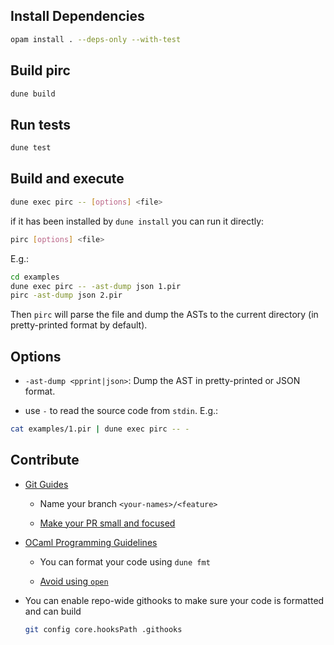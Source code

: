 ## Install Dependencies

```sh
opam install . --deps-only --with-test
```

## Build pirc

```sh
dune build
```

## Run tests

```sh
dune test
```

## Build and execute

```sh
dune exec pirc -- [options] <file>
```

if it has been installed by `dune install` you can run it directly:

```sh
pirc [options] <file>
``` 

E.g.:

```sh
cd examples
dune exec pirc -- -ast-dump json 1.pir
pirc -ast-dump json 2.pir
```

Then `pirc` will parse the file and dump the ASTs to the current directory (in pretty-printed format by default).

## Options

- `-ast-dump <pprint|json>`: Dump the AST in pretty-printed or JSON format.

- use `-` to read the source code from `stdin`. E.g.:

```sh
cat examples/1.pir | dune exec pirc -- -
```
## Contribute

- [Git Guides](https://github.com/git-guides)

    - Name your branch `<your-names>/<feature>`

    - [Make your PR small and focused](https://artsy.github.io/blog/2021/03/09/strategies-for-small-focused-pull-requests/)
  
- [OCaml Programming Guidelines](https://ocaml.org/docs/guidelines)

    - You can format your code using `dune fmt`

    - [Avoid using `open`](https://ocaml.org/docs/guidelines#opening-modules)
 
- You can enable repo-wide githooks to make sure your code is formatted and can build

    ```sh
    git config core.hooksPath .githooks
    ```
